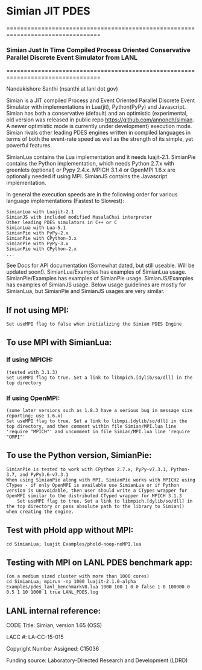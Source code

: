 # Simian JIT PDES

=================================================================================

### Simian Just In Time Compiled Process Oriented Conservative Parallel Discrete Event Simulator from LANL
=================================================================================

Nandakishore Santhi (nsanthi at lanl dot gov)

Simian is a JIT compiled Process and Event Oriented Parallel Discrete Event Simulator with implementations in Lua(jit), Python(PyPy) and Javascript.
Simian has both a conservative (default) and an optimistic (experimental, old version was released in public repo https://github.com/annonch/simian. A newer optimistic mode is currently under development) execution mode.
Simian rivals other leading PDES engines written in compiled languages in terms of both the event-rate speed as well as the strength of its simple, yet powerful features.

SimianLua contains the Lua implementation and it needs luajit-2.1.
SimianPie contains the Python implementation, which needs Python 2.7.x with greenlets (optional) or Pypy 2.4.x. MPICH 3.1.4 or OpenMPI 1.6.x are optionally needed if using MPI.
SimianJS contains the Javascript implementation.

In general the execution speeds are in the following order for various language implementations (Fastest to Slowest):

    SimianLua with Luajit-2.1
    SimianJS with included modified MasalaChai interpreter
    Other leading PDES simulators in C++ or C
    SimianLua with Lua-5.1
    SimianPie with PyPy-2.x
    SimianPie with CPython-3.x
    SimianPie with PyPy-3.x
    SimianPie with CPython-2.x
    ...

See Docs for API documentation (Somewhat dated, but still useable. Will be updated soon!).
SimianLua/Examples has examples of SimianLua usage.
SimianPie/Examples has examples of SimianPie usage.
SimianJS/Examples has examples of SimianJS usage.
Below usage guidelines are mostly for SimianLua, but SimianPie and SimianJS usages are very similar.

## If not using MPI:
    Set useMPI flag to false when initializing the Simian PDES Engine

## To use MPI with SimianLua:

### If using MPICH:
    (tested with 3.1.3)
    Set useMPI flag to true. Set a link to libmpich.[dylib/so/dll] in the top directory

### If using OpenMPI:
    (some later versions such as 1.8.3 have a serious bug in message size reporting; use 1.6.x)
    Set useMPI flag to true. Set a link to libmpi.[dylib/so/dll] in the top directory, and then comment within file Simian/MPI.lua line 'require "MPICH"' and uncomment in file Simian/MPI.lua line 'require "OMPI"'

## To use the Python version, SimianPie:
    SimianPie is tested to work with CPython 2.7.x, PyPy-v7.3.1, Python-3.7, and PyPy3.6-v7.3.1
    When using SimianPie along with MPI, SimianPie works with MPICH2 using CTypes - if only OpenMPI is available use SimianLua or if Python version is unavoidable, then user should write a CTypes wrapper for OpenMPI similar to the distributed CTyped wrapper for MPICH 3.1.3
        Set useMPI flag to true. Set a link to libmpich.[dylib/so/dll] in the top directory or pass absolute path to the library to Simian() when creating the engine.

## Test with pHold app without MPI:
    cd SimianLua; luajit Examples/phold-noop-noMPI.lua

## Testing with MPI on LANL PDES benchmark app:
    (on a medium sized cluster with more than 1000 cores)
    cd SimianLua; mpirun -np 1000 luajit-2.1.0-alpha Examples/pdes_lanl_benchmarkV8.lua 1000 100 1 0 0 false 1 0 100000 0 0.5 1 10 1000 1 true LANL_PDES.log

## LANL internal reference:
CODE Title: Simian, version 1.65 (OSS)

LACC #:  LA-CC-15-015

Copyright Number Assigned: C15036

Funding source: Laboratory-Directed Research and Development (LDRD)

